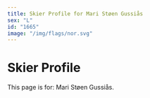 ```yaml
---
title: Skier Profile for Mari Støen Gussiås
sex: "L"
id: "1665"
image: "/img/flags/nor.svg" 
---
```


# Skier Profile

This page is for: Mari Støen Gussiås.
    